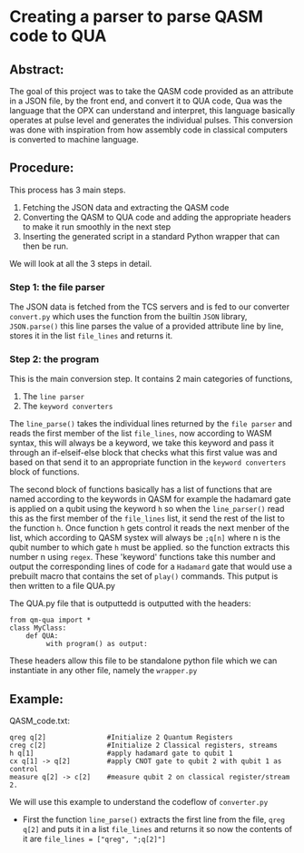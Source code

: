 # Creating a parser to parse QASM code to QUA

## Abstract:
The goal of this project was to take the QASM code provided as an attribute in a JSON file, by the front end, and convert it to QUA code, Qua was the language that the OPX can understand and interpret, this language basically operates at pulse level and generates the individual pulses. This conversion was done with inspiration from how assembly code in classical computers is converted to machine language.  

## Procedure:
This process has 3 main steps.
 1. Fetching the JSON data and extracting the QASM code
 2. Converting the QASM to QUA code and adding the appropriate headers to make it run smoothly in the next step
 3. Inserting the generated script in a standard Python wrapper that can then be run.

We will look at all the 3 steps in detail.

### Step 1: the file parser
The JSON data is fetched from the TCS servers and is fed to our converter `convert.py` which uses the function from the builtin `JSON` library, `JSON.parse()` this line parses the value of a provided attribute line by line, stores it in the list `file_lines` and returns it.

### Step 2: the program
This is the main conversion step. It contains 2 main categories of functions, 

 1. The `line parser`
 2. The `keyword converters`

The `line_parse()` takes the individual lines returned by the `file parser` and reads the first member of the list `file_lines`, now according to WASM syntax, this will always be a keyword, we take this keyword and pass it through an if-elseif-else block that checks what this first value was and based on that send it to an appropriate function in the `keyword converters` block of functions.

The second block of functions basically has a list of functions that are named according to the keywords in QASM for example the hadamard gate is applied on a qubit using the keyword `h` so when the `line_parser()` read this as the first member of the `file_lines` list, it send the rest of the list to the function `h`.
Once function `h` gets control it reads the next menber of the list, which according to QASM systex will always be `;q[n]` where n is the qubit number to which gate `h` must be applied. so the function extracts this number n using `regex`. 
These 'keyword' functions take this number and output the corresponding lines of code for a `Hadamard` gate that would use a prebuilt macro that contains the set of `play()` commands. This putput is then written to a file QUA.py

The QUA.py file that is outputtedd is outputted with the headers:
```
from qm-qua import *
class MyClass:
    def QUA:
         with program() as output:
```
These headers allow this file to be standalone python file which we can instantiate in any other file, namely the `wrapper.py`

## Example:

QASM_code.txt:
```
qreg q[2]               #Initialize 2 Quantum Registers
creg c[2]               #Initialize 2 Classical registers, streams
h q[1]                  #apply hadamard gate to qubit 1
cx q[1] -> q[2]         #apply CNOT gate to qubit 2 with qubit 1 as control
measure q[2] -> c[2]    #measure qubit 2 on classical register/stream 2.

```

We will use this example to understand the codeflow of `converter.py`

- First the function `line_parse()` extracts the first line from the file, `qreg q[2]` and puts it in a list `file_lines` and returns it so now the contents of it are `file_lines = ["qreg", ";q[2]"]` 




